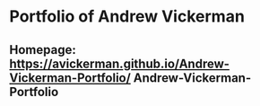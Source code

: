 # Portfolio of Andrew Vickerman

## Homepage: <https://avickerman.github.io/Andrew-Vickerman-Portfolio/>  Andrew-Vickerman-Portfolio
